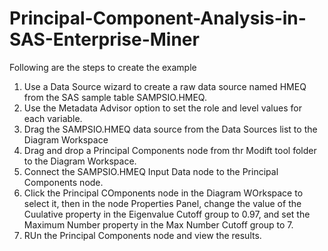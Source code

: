 # Principal-Component-Analysis-in-SAS-Enterprise-Miner

Following are the steps to create the example
1. Use a Data Source wizard to create a raw data source named HMEQ from the SAS sample table SAMPSIO.HMEQ.
2. Use the Metadata Advisor option to set the role and level values for each variable.
3. Drag the SAMPSIO.HMEQ data source from the Data Sources list to the Diagram Workspace
4. Drag and drop a Principal Components node from thr Modift tool folder to the Diagram Workspace.
5. Connect the SAMPSIO.HMEQ Input Data node to the Principal Components node.
6. Click the Principal COmponents node in the Diagram WOrkspace to select it, then in the node Properties Panel, change the value of the Cuulative property in the Eigenvalue Cutoff group to 0.97, and set the Maximum Number property in the Max Number Cutoff group to 7.
7. RUn the Principal Components node and view the results.
